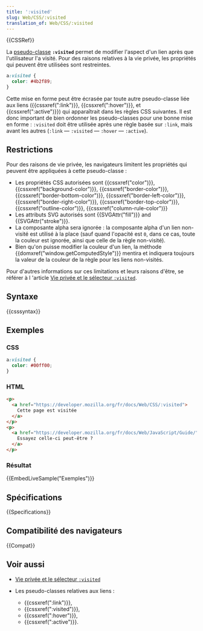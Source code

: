 ```yaml
---
title: ':visited'
slug: Web/CSS/:visited
translation_of: Web/CSS/:visited
---
```


{{CSSRef}}

La [pseudo-classe](/fr/docs/Web/CSS/Pseudo-classes) **`:visited`** permet de modifier l'aspect d'un lien après que l'utilisateur l'a visité. Pour des raisons relatives à la vie privée, les propriétés qui peuvent être utilisées sont restreintes.

```css
a:visited {
  color: #4b2f89;
}
```

Cette mise en forme peut être écrasée par toute autre pseudo-classe liée aux liens ({{cssxref(":link")}}, {{cssxref(":hover")}}, et {{cssxref(":active")}}) qui apparaîtrait dans les règles CSS suivantes. Il est donc important de bien ordonner les pseudo-classes pour une bonne mise en forme : `:visited` doit être utilisée après une règle basée sur `:link`, mais avant les autres (`:link` — `:visited` — `:hover` — `:active`).

## Restrictions

Pour des raisons de vie privée, les navigateurs limitent les propriétés qui peuvent être appliquées à cette pseudo-classe :

- Les propriétés CSS autorisées sont {{cssxref("color")}}, {{cssxref("background-color")}}, {{cssxref("border-color")}}, {{cssxref("border-bottom-color")}}, {{cssxref("border-left-color")}}, {{cssxref("border-right-color")}}, {{cssxref("border-top-color")}}, {{cssxref("outline-color")}}, {{cssxref("column-rule-color")}}
- Les attributs SVG autorisés sont {{SVGAttr("fill")}} and {{SVGAttr("stroke")}}.
- La composante alpha sera ignorée : la composante alpha d'un lien non-visité est utilisé à la place (sauf quand l'opacité est `0`, dans ce cas, toute la couleur est ignorée, ainsi que celle de la règle non-visité).
- Bien qu'on puisse modifier la couleur d'un lien, la méthode {{domxref("window.getComputedStyle")}} mentira et indiquera toujours la valeur de la couleur de la règle pour les liens non-visités.

Pour d'autres informations sur ces limitations et leurs raisons d'être, se référer à l 'article [Vie privée et le sélecteur `:visited`](/fr/docs/Web/CSS/:visited_et_la_vie_privée).

## Syntaxe

{{csssyntax}}

## Exemples

### CSS

```css
a:visited {
  color: #00ff00;
}
```

### HTML

```html
<p>
  <a href="https://developer.mozilla.org/fr/docs/Web/CSS/:visited">
    Cette page est visitée
  </a>
</p>
<p>
  <a href="https://developer.mozilla.org/fr/docs/Web/JavaScript/Guide/">
    Essayez celle-ci peut-être ?
  </a>
</p>
```

### Résultat

{{EmbedLiveSample("Exemples")}}

## Spécifications

{{Specifications}}

## Compatibilité des navigateurs

{{Compat}}

## Voir aussi

- [Vie privée et le sélecteur `:visited`](/fr/docs/Web/CSS/Privacy_and_the_:visited_selector)
- Les pseudo-classes relatives aux liens :

  - {{cssxref(":link")}},
  - {{cssxref(":visited")}},
  - {{cssxref(":hover")}},
  - {{cssxref(":active")}}.
